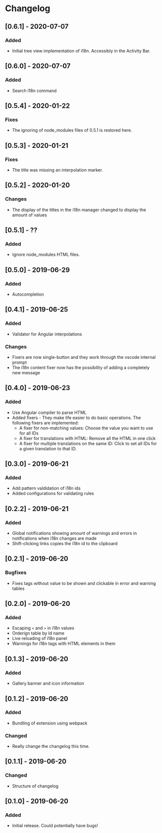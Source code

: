 # Changelog
## [0.6.1] - 2020-07-07
### Added
- Initial tree view implementation of i18n. Accessibly in the Activity Bar.

## [0.6.0] - 2020-07-07
### Added
- Search i18n command

## [0.5.4] - 2020-01-22
### Fixes
- The ignoring of node_modules files of 0.5.1 is restored here.

## [0.5.3] - 2020-01-21
### Fixes
- The title was missing an interpolation marker.

## [0.5.2] - 2020-01-20
### Changes
- The display of the titles in the i18n manager changed to display the amount of values

## [0.5.1] - ??
### Added
- Ignore node_modules HTML files.

## [0.5.0] - 2019-06-29
### Added
- Autocompletion

## [0.4.1] - 2019-06-25
### Added
- Validator for Angular interpolations

### Changes
- Fixers are now single-button and they work through the vscode internal prompt
- The i18n content fixer now has the possibility of adding a completely new message

## [0.4.0] - 2019-06-23
### Added
- Use Angular compiler to parse HTML
- Added fixers - They make life easier to do basic operations. The following fixers are implemented:
    - A fixer for non-matching values: Choose the value you want to use for all IDs
    - A fixer for translations with HTML: Remove all the HTML in one click
    - A fixer for multiple translations on the same ID: Click to set all IDs for a given translation to that ID.

## [0.3.0] - 2019-06-21
### Added
- Add pattern valdidation of i18n ids
- Added configurations for validating rules

## [0.2.2] - 2019-06-21
### Added
- Global notifications showing amount of warnings and errors in notifications when i18n changes are made
- Shift-clicking links copies the i18n id to the clipboard


## [0.2.1] - 2019-06-20
### Bugfixes
- Fixes tags without value to be shown and clickable in error and warning tables

## [0.2.0] - 2019-06-20
### Added
- Escaping `<` and `>` in i18n values
- Orderign table by Id name
- Live reloading of i18n panel
- Warnings for i18n tags with HTML elements in them

## [0.1.3] - 2019-06-20
### Added
- Gallery banner and icon information

## [0.1.2] - 2019-06-20
### Added
- Bundling of extension using webpack
### Changed
- Really change the changelog this time.

## [0.1.1] - 2019-06-20
### Changed
- Structure of changelog

## [0.1.0] - 2019-06-20

### Added
- Initial release. Could potentially have bugs!
